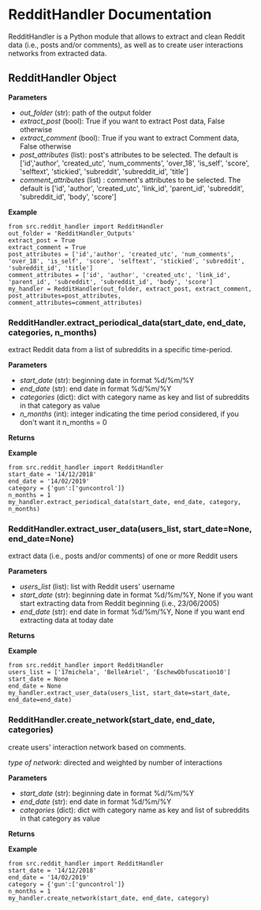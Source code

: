 # RedditHandler Documentation
RedditHandler is a Python module that allows to extract and clean Reddit data (i.e., posts and/or comments), as well as to create user interactions networks from extracted data.
## RedditHandler Object
**Parameters**
+ *out_folder* (str): path of the output folder
+ *extract_post* (bool): True if you want to extract Post data, False otherwise
+ *extract_comment* (bool): True if you want to extract Comment data, False otherwise
+ *post_attributes* (list): post's attributes to be selected. The default is ['id','author', 'created_utc', 'num_comments', 'over_18', 'is_self', 'score', 'selftext', 'stickied', 'subreddit', 'subreddit_id', 'title']
+ *comment_attributes* (list) : comment's attributes to be selected. The default is ['id', 'author', 'created_utc', 'link_id', 'parent_id', 'subreddit', 'subreddit_id', 'body', 'score']

**Example**
```
from src.reddit_handler import RedditHandler
out_folder = 'RedditHandler_Outputs'
extract_post = True 
extract_comment = True 
post_attributes = ['id','author', 'created_utc', 'num_comments', 'over_18', 'is_self', 'score', 'selftext', 'stickied', 'subreddit', 'subreddit_id', 'title'] 
comment_attributes = ['id', 'author', 'created_utc', 'link_id', 'parent_id', 'subreddit', 'subreddit_id', 'body', 'score']
my_handler = RedditHandler(out_folder, extract_post, extract_comment, post_attributes=post_attributes, comment_attributes=comment_attributes)
```
### RedditHandler.extract_periodical_data(start_date, end_date, categories, n_months) 
extract Reddit data from a list of subreddits in a specific time-period. 

**Parameters**
+ *start_date* (str): beginning date in format %d/%m/%Y
+ *end_date* (str): end date in format %d/%m/%Y
+ *categories* (dict): dict with category name as key and list of subreddits in that category as value
+ *n_months* (int): integer indicating the time period considered, if you don't want it n_months = 0 

**Returns**

**Example**
```
from src.reddit_handler import RedditHandler
start_date = '14/12/2018'
end_date = '14/02/2019'
category = {'gun':['guncontrol']}
n_months = 1  
my_handler.extract_periodical_data(start_date, end_date, category, n_months)
```
### RedditHandler.extract_user_data(users_list, start_date=None, end_date=None) 
extract data (i.e., posts and/or comments) of one or more Reddit users 

**Parameters**
+ *users_list* (list): list with Reddit users' username
+ *start_date* (str): beginning date in format %d/%m/%Y, None if you want start extracting data from Reddit beginning (i.e., 23/06/2005)
+ *end_date* (str): end date in format %d/%m/%Y, None if you want end extracting data at today date

**Returns**

**Example**
```
from src.reddit_handler import RedditHandler
users_list = ['17michela', 'BelleAriel', 'EschewObfuscation10'] 
start_date = None 
end_date = None
my_handler.extract_user_data(users_list, start_date=start_date, end_date=end_date)
```
### RedditHandler.create_network(start_date, end_date, categories)
create users' interaction network based on comments.

*type of network*: directed and weighted by number of interactions 

**Parameters** 
+ *start_date* (str): beginning date in format %d/%m/%Y
+ *end_date* (str): end date in format %d/%m/%Y
+ *categories* (dict): dict with category name as key and list of subreddits in that category as value 

**Returns**

**Example**
```
from src.reddit_handler import RedditHandler
start_date = '14/12/2018'
end_date = '14/02/2019'
category = {'gun':['guncontrol']}
n_months = 1  
my_handler.create_network(start_date, end_date, category)
```


